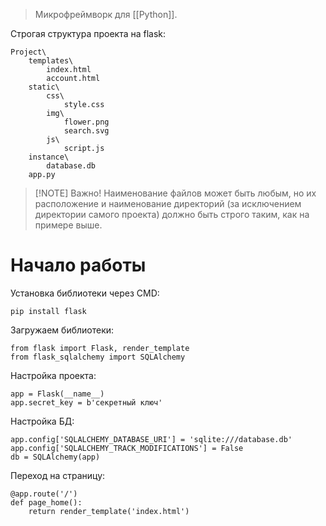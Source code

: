 >Микрофреймворк для [[Python]].

Строгая структура проекта на flask:
```
Project\
	templates\
		index.html
		account.html
	static\
		css\
			style.css
		img\
			flower.png
			search.svg
		js\
			script.js
	instance\
		database.db
	app.py
```

> [!NOTE] Важно!
> Наименование файлов может быть любым, но их расположение и наименование директорий (за исключением директории самого проекта) должно быть строго таким, как на примере выше.


# Начало работы

Установка библиотеки через CMD:
```
pip install flask
```

Загружаем библиотеки:
```
from flask import Flask, render_template
from flask_sqlalchemy import SQLAlchemy
```

Настройка проекта:
```
app = Flask(__name__)
app.secret_key = b'секретный ключ'
```

Настройка БД:
```
app.config['SQLALCHEMY_DATABASE_URI'] = 'sqlite:///database.db'
app.config['SQLALCHEMY_TRACK_MODIFICATIONS'] = False
db = SQLAlchemy(app)
```

Переход на страницу:
```
@app.route('/')  
def page_home():  
    return render_template('index.html')
```

